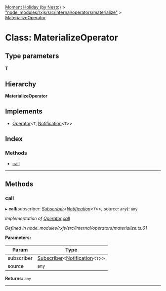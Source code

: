 [Moment Holiday (by Nesto)](../README.md) > ["node_modules/rxjs/src/internal/operators/materialize"](../modules/_node_modules_rxjs_src_internal_operators_materialize_.md) > [MaterializeOperator](../classes/_node_modules_rxjs_src_internal_operators_materialize_.materializeoperator.md)

# Class: MaterializeOperator

## Type parameters
#### T 
## Hierarchy

**MaterializeOperator**

## Implements

* [Operator](../interfaces/_node_modules_rxjs_src_internal_operator_.operator.md)<`T`, [Notification](_node_modules_rxjs_src_internal_notification_.notification.md)<`T`>>

## Index

### Methods

* [call](_node_modules_rxjs_src_internal_operators_materialize_.materializeoperator.md#call)

---

## Methods

<a id="call"></a>

###  call

▸ **call**(subscriber: *[Subscriber](_node_modules_rxjs_src_internal_subscriber_.subscriber.md)<[Notification](_node_modules_rxjs_src_internal_notification_.notification.md)<`T`>>*, source: *`any`*): `any`

*Implementation of [Operator](../interfaces/_node_modules_rxjs_src_internal_operator_.operator.md).[call](../interfaces/_node_modules_rxjs_src_internal_operator_.operator.md#call)*

*Defined in node_modules/rxjs/src/internal/operators/materialize.ts:61*

**Parameters:**

| Param | Type |
| ------ | ------ |
| subscriber | [Subscriber](_node_modules_rxjs_src_internal_subscriber_.subscriber.md)<[Notification](_node_modules_rxjs_src_internal_notification_.notification.md)<`T`>> |
| source | `any` |

**Returns:** `any`

___

